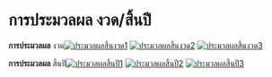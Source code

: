 # การประมวลผล งวด/สิ้นปี

**การประมวลผล** งวด[![ประมวลผลสิ้นงวด1](http://www.smlaccount.com/manual/wp-content/uploads/2017/10/ประมวลผลสิ้นงวด1.jpg)](http://www.smlaccount.com/manual/wp-content/uploads/2017/10/ประมวลผลสิ้นงวด1.jpg)
[![ประมวลผลสิ้นงวด2](http://www.smlaccount.com/manual/wp-content/uploads/2017/10/ประมวลผลสิ้นงวด2.jpg)](http://www.smlaccount.com/manual/wp-content/uploads/2017/10/ประมวลผลสิ้นงวด2.jpg)
[![ประมวลผลสิ้นงวด3](http://www.smlaccount.com/manual/wp-content/uploads/2017/10/ประมวลผลสิ้นงวด3.jpg)](http://www.smlaccount.com/manual/wp-content/uploads/2017/10/ประมวลผลสิ้นงวด3.jpg)



**การประมวลผล** สิ้นปี[![ประมวลผลสิ้นปี1](http://www.smlaccount.com/manual/wp-content/uploads/2017/10/ประมวลผลสิ้นปี1.jpg)](http://www.smlaccount.com/manual/wp-content/uploads/2017/10/ประมวลผลสิ้นปี1.jpg)
[![ประมวลผลสิ้นปี2](http://www.smlaccount.com/manual/wp-content/uploads/2017/10/ประมวลผลสิ้นปี2.jpg)](http://www.smlaccount.com/manual/wp-content/uploads/2017/10/ประมวลผลสิ้นปี2.jpg)
[![ประมวลผลสิ้นปี3](http://www.smlaccount.com/manual/wp-content/uploads/2017/10/ประมวลผลสิ้นปี3.jpg)](http://www.smlaccount.com/manual/wp-content/uploads/2017/10/ประมวลผลสิ้นปี3.jpg)



